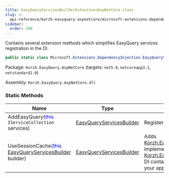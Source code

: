 ```yaml
---
title: EasyQueryServicesBuilderExtensionsAspNetCore class
slug: >-
  api-reference/korzh-easyquery-aspnetcore/microsoft-extensions-dependencyinjection-namespace/easyqueryservicesbuilderextensionsaspnetcore-class
sidebar:
  order: 100
---
```


Contains several extension methods which simplifies EasyQuery services registration in the DI.
```csharp
public static class Microsoft.Extensions.DependencyInjection.EasyQueryServicesBuilderExtensionsAspNetCore

```
Package: `Korzh.EasyQuery.AspNetCore` (targets: `net5.0`, `netcoreapp3.1`, `netstandard2.0`)

Assembly: `Korzh.EasyQuery.AspNetCore.dll`

### Static Methods

| Name | Type | Description | 
| --- | --- | --- | 
| AddEasyQuery(<span style='color: blue'>this</span> `IServiceCollection` services) | [EasyQueryServicesBuilder](/easyquery/docs/api-reference/korzh-easyquery/microsoft-extensions-dependencyinjection-namespace/easyqueryservicesbuilder-class) | Registers EasyQuery services in the DI container. | 
| UseSessionCache(<span style='color: blue'>this</span> [EasyQueryServicesBuilder](/easyquery/docs/api-reference/korzh-easyquery/microsoft-extensions-dependencyinjection-namespace/easyqueryservicesbuilder-class) builder) | [EasyQueryServicesBuilder](/easyquery/docs/api-reference/korzh-easyquery/microsoft-extensions-dependencyinjection-namespace/easyqueryservicesbuilder-class) | Adds [Korzh.EasyQuery.Services.EqSessionCachingService](/easyquery/docs/api-reference/korzh-easyquery-aspnetcore/korzh-easyquery-services-namespace/eqsessioncachingservice-class) implementation of the [Korzh.EasyQuery.Services.IEqCachingService](/easyquery/docs/api-reference/korzh-easyquery/korzh-easyquery-services-namespace/ieqcachingservice-interface) to the DI container.  DO NOT forget to turn on session in your application |
